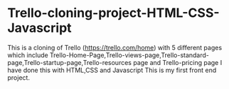 # Trello-cloning-project-HTML-CSS-Javascript
This is a cloning of Trello (https://trello.com/home) with 5 different pages which include 
Trello-Home-Page,Trello-views-page,Trello-standard-page,Trello-startup-page,Trello-resources page and Trello-pricing page
I have done this with HTML,CSS and Javascript
This is my first front end project.
